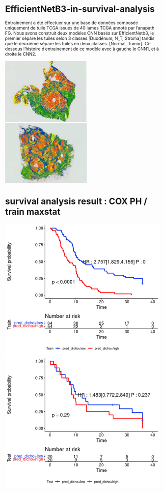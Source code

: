 # EfficientNetB3-in-survival-analysis


Entrainement a été effectuer sur une base de données composée uniquement de tuile TCGA issues de 40 lames TCGA annoté par l’anapath FG. Nous avons construit deux modèles CNN basés sur EfficientNetb3, le premier sépare les tuiles selon 3 classes [Duodénum, N_T, Stroma] tandis que le deuxième sépare les tuiles en deux classes. [Normal, Tumor]. Ci-dessous l’histoire d’entrainement de ce modèle avec à gauche le CNN1, et à droite le CNN2.


![Image of aciduino on protoboard](https://github.com/dinaOuahbi/EfficientNetB3-in-survival-analysis/blob/main/annotation_example.png)
![Image of aciduino on protoboard](https://github.com/dinaOuahbi/EfficientNetB3-in-survival-analysis/blob/main/annotation_example1.png)


# survival analysis result : COX PH / train maxstat 
![Image of aciduino on protoboard](https://github.com/dinaOuahbi/EfficientNetB3-in-survival-analysis/blob/main/km_train_b3.png)
![Image of aciduino on protoboard](https://github.com/dinaOuahbi/EfficientNetB3-in-survival-analysis/blob/main/km_test_b3.png)
